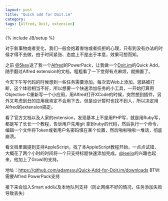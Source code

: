 ```yaml
---
layout: post
title: "Quick add for Doit.im"
category:
tags: [Alfred, Doit, extension]
---
```

{% include JB/setup %}

对于新事物或者变化，我们一般会抱着害怕或者抗拒的心理，只有到没有办法的时候才得不去做，由于时间紧张、态度上不是出于本意，效果可想而知。

之前 [@5key](https://twitter.com/#!/@5key)送了我一个[Alfred](www.alfredapp.com/)的PowerPack，让我做一个[Doit.im](http://doit.im/)的Quick Add，随手翻过Alfred extension的文档，粗粗看了一下觉得有点麻烦，就搁置了。

今天下午写代码的时候想到一些任务需要添加，每次去Web上添加，思路被打断，这个体验相当不好，所以想要一个快速添加任务的小工具，一开始打算用Objective-C重新写一个小应用，用Alfred打开XCode的时候，突然想到插件，另外又考虑到丑的应用我肯定不会用下去，但是设计暂时也找不到人，所以决定用Alfred的extension搞定。

看了官方文档以及人家的extension，发现基本上不是用PHP写，就是用Ruby写，都是写了长长一个教程，告诉用户先用git 拿到ruby的代码，然后执行一个命令，编辑一个文件将Token或者用户名密码填在某个位置，然后啪啦啪啦一堆话，彻底崩溃。

看文档里面提到支持AppleScript，找了本AppleScript教程开始，一点点试错，大概花了两个小时的时间将一个只支持标题快速添加完成。[@leeiio](https://twitter.com/#!/@leeiio)的兴趣也起来，他加上了Growl的支持。

地址：https://github.com/adamsxu/Quick-Add-for-Doit.im/downloads
BTW: 需要Alfred PowerPack支持

接下来会加入Smart add以及本地队列支持（防止网络不好的情况，任务添加失败导致丢失）